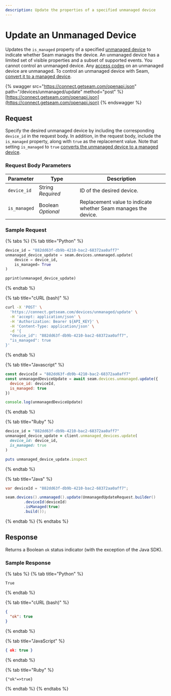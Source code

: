```yaml
---
description: Update the properties of a specified unmanaged device
---
```


# Update an Unmanaged Device

Updates the `is_managed` property of a specified [unmanaged device](../../../core-concepts/devices/#managed-devices-and-unmanaged-devices) to indicate whether Seam manages the device. An unmanaged device has a limited set of visible properties and a subset of supported events. You cannot control an unmanaged device. Any [access codes](../../../products/smart-locks/access-codes/) on an unmanaged device are unmanaged. To control an unmanaged device with Seam, [convert it to a managed device](../../../core-concepts/devices/#convert-an-unmanaged-device-to-managed).

{% swagger src="https://connect.getseam.com/openapi.json" path="/devices/unmanaged/update" method="post" %}
[https://connect.getseam.com/openapi.json](https://connect.getseam.com/openapi.json)
{% endswagger %}

## Request

Specify the desired unmanaged device by including the corresponding `device_id` in the request body. In addition, in the request body, include the `is_managed` property, along with `true` as the replacement value. Note that setting `is_managed` to `true` [converts the unmanaged device to a managed device](../../../core-concepts/devices/#convert-an-unmanaged-device-to-managed).

### Request Body Parameters

<table><thead><tr><th>Parameter</th><th width="112.33333333333331">Type</th><th>Description</th></tr></thead><tbody><tr><td><code>device_id</code></td><td>String<br><em>Required</em></td><td>ID of the desired device.</td></tr><tr><td><code>is_managed</code></td><td>Boolean<br><em>Optional</em></td><td>Replacement value to indicate whether Seam manages the device.</td></tr></tbody></table>

### Sample Request

{% tabs %}
{% tab title="Python" %}
```python
device_id = "882dd63f-db9b-4210-bac2-68372aa0aff7"
unmanaged_device_update = seam.devices.unmanaged.update(
    device = device_id,
    is_managed= True
)

pprint(unmanaged_device_update)
```
{% endtab %}

{% tab title="cURL (bash)" %}
```bash
curl -X 'POST' \
  'https://connect.getseam.com/devices/unmanaged/update' \
  -H 'accept: application/json' \
  -H 'Authorization: Bearer ${API_KEY}' \
  -H 'Content-Type: application/json' \
  -d '{
  "device_id": "882dd63f-db9b-4210-bac2-68372aa0aff7",
  "is_managed": true
}'
```
{% endtab %}

{% tab title="Javascript" %}
```javascript
const deviceId = "882dd63f-db9b-4210-bac2-68372aa0aff7"
const unmanagedDeviceUpdate = await seam.devices.unmanaged.update({
  device_id: deviceId,
  is_managed: true
})

console.log(unmanagedDeviceUpdate)
```
{% endtab %}

{% tab title="Ruby" %}
```ruby
device_id = "882dd63f-db9b-4210-bac2-68372aa0aff7"
unmanaged_device_update = client.unmanaged_devices.update(
  device_id: device_id,
  is_managed: true
)

puts unmanaged_device_update.inspect
```
{% endtab %}

{% tab title="Java" %}
```java
var deviceId = "882dd63f-db9b-4210-bac2-68372aa0aff7";

seam.devices().unmanaged().update(UnmanagedUpdateRequest.builder()
        .deviceId(deviceId)
        .isManaged(true)
        .build());
```
{% endtab %}
{% endtabs %}

## Response

Returns a Boolean `ok` status indicator (with the exception of the Java SDK).

### Sample Response

{% tabs %}
{% tab title="Python" %}
```
True
```
{% endtab %}

{% tab title="cURL (bash)" %}
```json
{
  "ok": true
}
```
{% endtab %}

{% tab title="JavaScript" %}
```json
{ ok: true }
```
{% endtab %}

{% tab title="Ruby" %}
```
{"ok"=>true}
```
{% endtab %}
{% endtabs %}
